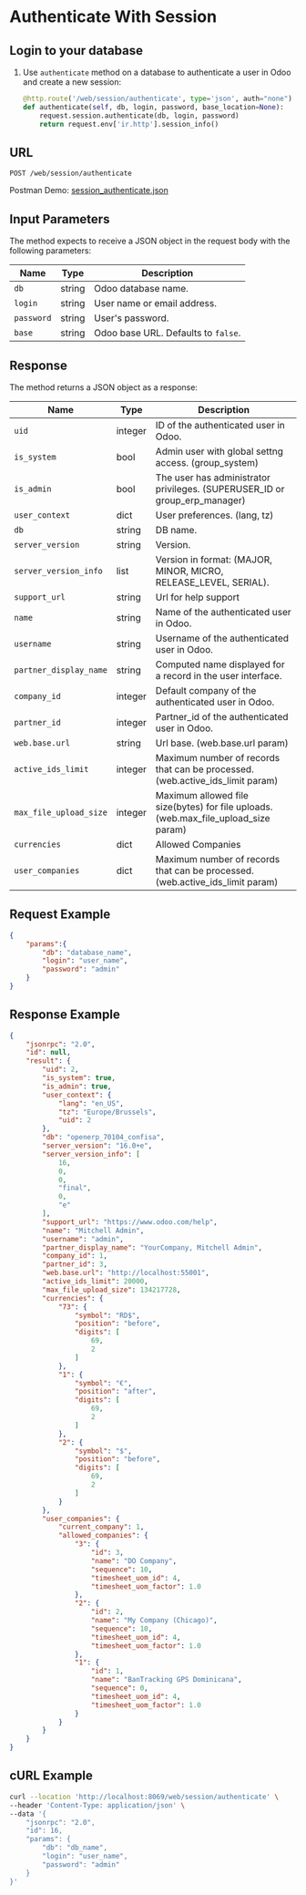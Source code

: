 Authenticate With Session
=========================

Login to your database
---

1. Use `authenticate` method on a database to authenticate a user in Odoo and create a new session:

    ```python
    @http.route('/web/session/authenticate', type='json', auth="none")
    def authenticate(self, db, login, password, base_location=None):
        request.session.authenticate(db, login, password)
        return request.env['ir.http'].session_info()
    ```

## URL

```
POST /web/session/authenticate
```

Postman Demo: [session_authenticate.json](postman_collection.json)

## Input Parameters

The method expects to receive a JSON object in the request body with the following parameters:

| Name        | Type    | Description                                             |
|-------------|---------|---------------------------------------------------------|
| `db`        | string  | Odoo database name.                                     |
| `login`     | string  | User name or email address.                             |
| `password`  | string  | User's password.                                        |
| `base`      | string  | Odoo base URL. Defaults to `false`.                     |

## Response

The method returns a JSON object as a response:

| Name                  | Type    | Description                                                                           |
|-----------------------|---------|---------------------------------------------------------------------------------------|
| `uid`                 | integer | ID of the authenticated user in Odoo.                                                 |
| `is_system`           | bool    | Admin user with global settng access. (group_system)                                  |
| `is_admin`            | bool    | The user has administrator privileges. (SUPERUSER_ID or group_erp_manager)            |
| `user_context`        | dict    | User preferences. (lang, tz)                                                          |
| `db`                  | string  | DB name.                                                                              |
| `server_version`      | string  | Version.                                                                              |
| `server_version_info` | list    | Version in format: (MAJOR, MINOR, MICRO, RELEASE_LEVEL, SERIAL).                      |
| `support_url`         | string  | Url for help support                                                                  |
| `name`                | string  | Name of the authenticated user in Odoo.                                               |
| `username`            | string  | Username of the authenticated user in Odoo.                                           |
| `partner_display_name`| string  | Computed name displayed for a record in the user interface.                           |
| `company_id`          | integer | Default company of the authenticated user in Odoo.                                    |
| `partner_id`          | integer | Partner_id of the authenticated user in Odoo.                                         |
| `web.base.url`        | string  | Url base. (web.base.url param)                                                        |
| `active_ids_limit`    | integer | Maximum number of records that can be processed. (web.active_ids_limit param)         |
| `max_file_upload_size`| integer | Maximum allowed file size(bytes) for file uploads. (web.max_file_upload_size param)   |
| `currencies`          | dict    | Allowed Companies                                                                     |
| `user_companies`      | dict    | Maximum number of records that can be processed. (web.active_ids_limit param)         |

## Request Example

```json
{
    "params":{
        "db": "database_name",
        "login": "user_name",
        "password": "admin"
    }
}
```

## Response Example

```json
{
    "jsonrpc": "2.0",
    "id": null,
    "result": {
        "uid": 2,
        "is_system": true,
        "is_admin": true,
        "user_context": {
            "lang": "en_US",
            "tz": "Europe/Brussels",
            "uid": 2
        },
        "db": "openerp_70104_confisa",
        "server_version": "16.0+e",
        "server_version_info": [
            16,
            0,
            0,
            "final",
            0,
            "e"
        ],
        "support_url": "https://www.odoo.com/help",
        "name": "Mitchell Admin",
        "username": "admin",
        "partner_display_name": "YourCompany, Mitchell Admin",
        "company_id": 1,
        "partner_id": 3,
        "web.base.url": "http://localhost:55001",
        "active_ids_limit": 20000,
        "max_file_upload_size": 134217728,
        "currencies": {
            "73": {
                "symbol": "RD$",
                "position": "before",
                "digits": [
                    69,
                    2
                ]
            },
            "1": {
                "symbol": "€",
                "position": "after",
                "digits": [
                    69,
                    2
                ]
            },
            "2": {
                "symbol": "$",
                "position": "before",
                "digits": [
                    69,
                    2
                ]
            }
        },
        "user_companies": {
            "current_company": 1,
            "allowed_companies": {
                "3": {
                    "id": 3,
                    "name": "DO Company",
                    "sequence": 10,
                    "timesheet_uom_id": 4,
                    "timesheet_uom_factor": 1.0
                },
                "2": {
                    "id": 2,
                    "name": "My Company (Chicago)",
                    "sequence": 10,
                    "timesheet_uom_id": 4,
                    "timesheet_uom_factor": 1.0
                },
                "1": {
                    "id": 1,
                    "name": "BanTracking GPS Dominicana",
                    "sequence": 0,
                    "timesheet_uom_id": 4,
                    "timesheet_uom_factor": 1.0
                }
            }
        }
    }
}
```

## cURL Example

```bash
curl --location 'http://localhost:8069/web/session/authenticate' \
--header 'Content-Type: application/json' \
--data '{
    "jsonrpc": "2.0",
    "id": 16,
    "params": {
        "db": "db_name",
        "login": "user_name",
        "password": "admin"
    }
}'
```
